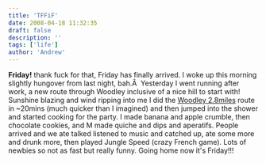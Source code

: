 ```yaml
---
title: 'TFFiF'
date: 2008-04-18 11:32:35
draft: false
description: ''
tags: ['life']
author: 'Andrew'
---
```


**Friday!** thank fuck for that, Friday has finally arrived. I woke up this morning slightly hungover from last night, bah.Â  Yesterday I went running after work, a new route through Woodley inclusive of a nice hill to start with! Sunshine blazing and wind ripping into me I did the [Woodley 2.8miles](http://www.gmap-pedometer.com/?r=1808859) route in ~20mins (much quicker than I imagined) and then jumped into the shower and started cooking for the party. I made banana and apple crumble, then chocolate cookies, and M made quiche and dips and aperatifs. People arrived and we ate talked listened to music and catched up, ate some more and drunk more, then played Jungle Speed (crazy French game). Lots of newbies so not as fast but really funny. Going home now it's Friday!!!
